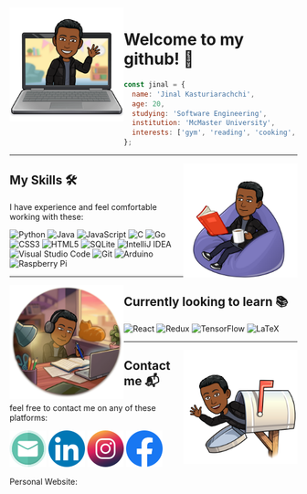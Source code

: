 <!-- intro -->
<img align="left" src="/hello.png" width="200" height="200" /> 

# Welcome to my github! 👋 #

```javascript
const jinal = {
  name: 'Jinal Kasturiarachchi',
  age: 20,
  studying: 'Software Engineering',
  institution: 'McMaster University',
  interests: ['gym', 'reading', 'cooking', 'music', 'skating', 'volleyball'],
};
```
---
<!-- what i know -->
<img align="right" src="/comfortable.png" width="200" height="200" /> 

## My Skills 🛠 ##

I have experience and feel comfortable working with these:

![Python](https://img.shields.io/badge/python-3670A0?style=for-the-badge&logo=python&logoColor=ffdd54)
![Java](https://img.shields.io/badge/java-%23ED8B00.svg?style=for-the-badge&logo=java&logoColor=white)
![JavaScript](https://img.shields.io/badge/javascript-%23323330.svg?style=for-the-badge&logo=javascript&logoColor=%23F7DF1E)
![C](https://img.shields.io/badge/c-%2300599C.svg?style=for-the-badge&logo=c&logoColor=white)
![Go](https://img.shields.io/badge/go-%2300ADD8.svg?style=for-the-badge&logo=go&logoColor=white)
![CSS3](https://img.shields.io/badge/css3-%231572B6.svg?style=for-the-badge&logo=css3&logoColor=white)
![HTML5](https://img.shields.io/badge/html5-%23E34F26.svg?style=for-the-badge&logo=html5&logoColor=white)
![SQLite](https://img.shields.io/badge/sqlite-%2307405e.svg?style=for-the-badge&logo=sqlite&logoColor=white)
![IntelliJ IDEA](https://img.shields.io/badge/IntelliJIDEA-000000.svg?style=for-the-badge&logo=intellij-idea&logoColor=white)
![Visual Studio Code](https://img.shields.io/badge/Visual%20Studio%20Code-0078d7.svg?style=for-the-badge&logo=visual-studio-code&logoColor=white)
![Git](https://img.shields.io/badge/git-%23F05033.svg?style=for-the-badge&logo=git&logoColor=white)
![Arduino](https://img.shields.io/badge/-Arduino-00979D?style=for-the-badge&logo=Arduino&logoColor=white)
![Raspberry Pi](https://img.shields.io/badge/-RaspberryPi-C51A4A?style=for-the-badge&logo=Raspberry-Pi)

---
<!-- currently learning -->
<img align="left" src="/learning.png" width="200" height="200" /> 

## Currently looking to learn 📚 ##

![React](https://img.shields.io/badge/react-%2320232a.svg?style=for-the-badge&logo=react&logoColor=%2361DAFB)
![Redux](https://img.shields.io/badge/redux-%23593d88.svg?style=for-the-badge&logo=redux&logoColor=white)
![TensorFlow](https://img.shields.io/badge/TensorFlow-%23FF6F00.svg?style=for-the-badge&logo=TensorFlow&logoColor=white)
![LaTeX](https://img.shields.io/badge/latex-%23008080.svg?style=for-the-badge&logo=latex&logoColor=white)

---
<!-- contacts -->
<img align="right" src="/contact.png" width="200" height="200" /> 

## Contact me 📬 ##

feel free to contact me on any of these platforms:

[![](/email.png)](mailto:jinalkast@gmail.com)
[![](/linkedin.png)](https://www.linkedin.com/in/jinal-k/)
[![](/insta.png)](https://www.instagram.com/jinal.k/)
[![](/facebook.png)](https://www.facebook.com/jinal.kasturiarachchi/)

Personal Website: 
